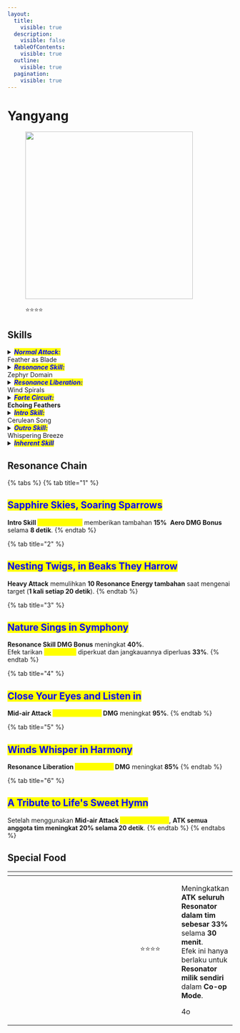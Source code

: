 ```yaml
---
layout:
  title:
    visible: true
  description:
    visible: false
  tableOfContents:
    visible: true
  outline:
    visible: true
  pagination:
    visible: true
---
```


# Yangyang

<figure><img src="https://wuthering.wiki/img/rolecard_1402.png" alt="" width="375"><figcaption><p><span data-gb-custom-inline data-tag="emoji" data-code="2b50">⭐</span><span data-gb-custom-inline data-tag="emoji" data-code="2b50">⭐</span><span data-gb-custom-inline data-tag="emoji" data-code="2b50">⭐</span><span data-gb-custom-inline data-tag="emoji" data-code="2b50">⭐</span></p></figcaption></figure>

## Skills

<details>

<summary><em><mark style="color:blue;"><strong>Normal Attack:</strong></mark></em><br>Feather as Blade</summary>

<mark style="color:blue;">**Basic Attack**</mark>\
Yangyang melakukan hingga **4 serangan berturut-turut**, memberikan <img src="https://wuthering.wiki/img/element_4.png" alt="" data-size="line"> **Aero DMG**.

<mark style="color:blue;">**Heavy Attack**</mark>\
Mengonsumsi **STA** untuk menerjang ke depan, memberikan <img src="https://wuthering.wiki/img/element_4.png" alt="" data-size="line"> **Aero DMG**.

<mark style="color:blue;">**Heavy Attack: Zephyr Song**</mark>\
Gunakan **Basic Attack** setelah **Heavy Attack** atau **Dodge Counter** untuk melakukan <mark style="color:yellow;">**Zephyr Song**</mark>**,** memberikan <img src="https://wuthering.wiki/img/element_4.png" alt="" data-size="line"> **Aero DMG**.

<mark style="color:blue;">**Mid-air Attack**</mark>\
Mengonsumsi **STA** untuk melakukan **Plunging Attack** dari udara, memberikan <img src="https://wuthering.wiki/img/element_4.png" alt="" data-size="line"> **Aero DMG**.

<mark style="color:blue;">**Dodge Counter**</mark>\
Gunakan **Basic Attack** setelah **Dodge** yang berhasil untuk menerjang ke depan, memberikan <img src="https://wuthering.wiki/img/element_4.png" alt="" data-size="line"> **Aero DMG**.

</details>

<details>

<summary><em><mark style="color:blue;"><strong>Resonance Skill:</strong></mark></em><br>Zephyr Domain</summary>

Yangyang mengayunkan pedangnya dan menciptakan **pusaran angin** yang menarik musuh ke tengah, memberikan <img src="https://wuthering.wiki/img/element_4.png" alt="" data-size="line"> **Aero DMG**.

</details>

<details>

<summary><em><mark style="color:blue;"><strong>Resonance Liberation:</strong></mark></em><br>Wind Spirals</summary>

Yangyang memanggil _<mark style="color:yellow;">**Cyclone**</mark>_ yang kuat untuk menarik musuh di sekitarnya, memberikan <img src="https://wuthering.wiki/img/element_4.png" alt="" data-size="line"> **Aero DMG**.

</details>

<details>

<summary><em><mark style="color:blue;"><strong>Forte Circuit:</strong></mark></em><br><strong>Echoing Feathers</strong></summary>

<mark style="color:blue;">**Heavy Attack: Stormy Strike**</mark>\
&#x20;Saat Yangyang memiliki **3&#x20;**_<mark style="color:yellow;">**Melodies**</mark>_, dia bisa menggunakan <mark style="color:yellow;">**Stormy Strike**</mark> setelah **Heavy Attack** atau **Dodge Counter**, memberikan  <img src="https://wuthering.wiki/img/element_4.png" alt="" data-size="line">  **Aero DMG**.

<mark style="color:blue;">**Mid-air Attack: Feather Release**</mark>\
Saat memiliki **3&#x20;**_<mark style="color:yellow;">**Melodies**</mark>_, gunakan **Basic Attack** di udara untuk menghabiskan semua _<mark style="color:yellow;">**Melodies**</mark>_ dan melakukan **serangan beruntun** sebelum mendarat. Saat mendarat, Yangyang menghunus pedangnya dalam serangan penutup, memberikan <img src="https://wuthering.wiki/img/element_4.png" alt="" data-size="line"> **Aero DMG** (**dihitung sebagai Basic Attack DMG**).

<mark style="color:blue;">**Melody**</mark>\
Dapat menampung hingga **3&#x20;**<mark style="color:yellow;">**Melodies**</mark>.\
Mendapatkan **1&#x20;**<mark style="color:yellow;">**Melody**</mark> setiap kali **Basic Attack 4** mengenai target.\
Mendapatkan **1&#x20;**<mark style="color:yellow;">**Melody**</mark> dari **Heavy Attack&#x20;**<mark style="color:yellow;">**Zephyr Song**</mark> yang mengenai target.\
Mendapatkan **1&#x20;**<mark style="color:yellow;">**Melody**</mark> saat menggunakan **Resonance Skill&#x20;**<mark style="color:yellow;">**Zephyr Domain**</mark>.\
Mendapatkan **1&#x20;**<mark style="color:yellow;">**Melody**</mark> saat menggunakan **Intro Skill&#x20;**<mark style="color:yellow;">**Cerulean Song**</mark>.

</details>

<details>

<summary><em><mark style="color:blue;"><strong>Intro Skill:</strong></mark></em><br>Cerulean Song</summary>

Mengangkat target ke udara, memberikan <img src="https://wuthering.wiki/img/element_4.png" alt="" data-size="line"> **Aero DMG**.

</details>

<details>

<summary><em><mark style="color:blue;"><strong>Outro Skill:</strong></mark></em><br>Whispering Breeze</summary>

Mengembalikan **4 Resonance Energy per detik** selama **5 detik** untuk Resonator yang masuk.

</details>

<details>

<summary><em><mark style="color:blue;"><strong>Inherent Skill</strong></mark></em></summary>

<mark style="color:blue;">**Compassion**</mark>\
Setelah menggunakan **Mid-air Attack&#x20;**<mark style="color:yellow;">**Feather Release**</mark>, Yangyang memulihkan **30 STA**.

<mark style="color:blue;">**Lazuline Mercy**</mark>\
Setelah menggunakan **Intro Skill&#x20;**<mark style="color:yellow;">**Cerulean Song**</mark>, <img src="https://wuthering.wiki/img/element_4.png" alt="" data-size="line"> **Aero DMG Bonus** Yangyang meningkat **8% selama 8 detik**.

</details>

## Resonance Chain

{% tabs %}
{% tab title="1" %}
## <mark style="color:blue;">Sapphire Skies, Soaring Sparrows</mark>&#x20;

**Intro Skill&#x20;**<mark style="color:yellow;">**Cerulean Song**</mark> memberikan tambahan **15%** <img src="https://wuthering.wiki/img/element_4.png" alt="" data-size="line"> **Aero DMG Bonus** selama **8 detik**.
{% endtab %}

{% tab title="2" %}
## <mark style="color:blue;">**Nesting Twigs, in Beaks They Harrow**</mark>

**Heavy Attack** memulihkan **10 Resonance Energy tambahan** saat mengenai target (**1 kali setiap 20 detik**).
{% endtab %}

{% tab title="3" %}
## <mark style="color:blue;">**Nature Sings in Symphony**</mark>

**Resonance Skill DMG Bonus** meningkat **40%**.\
Efek tarikan _<mark style="color:yellow;">**Wind Field**</mark>_ diperkuat dan jangkauannya diperluas **33%**.
{% endtab %}

{% tab title="4" %}
## <mark style="color:blue;">**Close Your Eyes and Listen in**</mark>

**Mid-air Attack&#x20;**<mark style="color:yellow;">**Feather Release**</mark>**&#x20;DMG** meningkat **95%**.
{% endtab %}

{% tab title="5" %}
## <mark style="color:blue;">Winds Whisper in Harmony</mark>

**Resonance Liberation&#x20;**<mark style="color:yellow;">**Wind Spirals**</mark>**&#x20;DMG** meningkat **85%**
{% endtab %}

{% tab title="6" %}
## <mark style="color:blue;">A Tribute to Life's Sweet Hymn</mark>

Setelah menggunakan **Mid-air Attack&#x20;**<mark style="color:yellow;">**Feather Release**</mark>, **ATK semua anggota tim meningkat 20% selama 20 detik**.
{% endtab %}
{% endtabs %}

## Special Food

<table data-header-hidden><thead><tr><th width="267"></th><th width="114" align="center"></th><th></th></tr></thead><tbody><tr><td><img src="https://wuthering.wiki/img/item_80001016.png" alt=""></td><td align="center"><span data-gb-custom-inline data-tag="emoji" data-code="2b50">⭐</span><span data-gb-custom-inline data-tag="emoji" data-code="2b50">⭐</span><span data-gb-custom-inline data-tag="emoji" data-code="2b50">⭐</span><span data-gb-custom-inline data-tag="emoji" data-code="2b50">⭐</span></td><td><p>Meningkatkan <strong>ATK seluruh Resonator dalam tim sebesar 33%</strong> selama <strong>30 menit</strong>.<br>Efek ini hanya berlaku untuk <strong>Resonator milik sendiri</strong> dalam <strong>Co-op Mode</strong>.</p><p>4o</p></td></tr></tbody></table>

